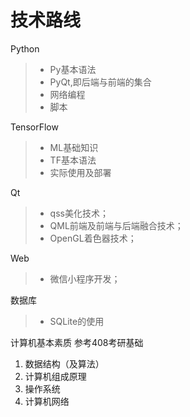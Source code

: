 # 技术路线

Python
> - Py基本语法
> - PyQt,即后端与前端的集合
> - 网络编程
> - 脚本

TensorFlow
> - ML基础知识
> - TF基本语法
> - 实际使用及部署

Qt
> - qss美化技术；
> - QML前端及前端与后端融合技术；
> - OpenGL着色器技术；

Web
> - 微信小程序开发；

数据库
> - SQLite的使用

计算机基本素质
参考408考研基础
1. 数据结构（及算法）
2. 计算机组成原理
3. 操作系统
4. 计算机网络
